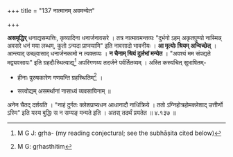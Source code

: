 +++
title = "137 नात्मानम् अवमन्येत"

+++


**असमृद्धिर्** धनाद्यसम्पत्तिः, कृष्यादिना धनार्जनावसरे । तत्र नात्मावमन्तव्यः "दुर्भगो ऽहम् अकृतपुण्यो नास्मिन्न् अवसरे धनं मया लब्धम्, कुतो ऽन्यदा प्राप्स्यामि" इति नावसादो भावनीयः । **आ मृत्योः श्रियम् अन्विच्छेत्** । आन्त्याद् उच्छ्वासाद् धनार्जनकामो न त्यक्तव्यः । **न चैनाम् श्रियं दुर्लभां मन्येत** । "अवश्यं मम संपद्यते मद्व्यवसायः" इति ग्रहदौःस्थित्याद्य्[^२१२] अपरिगणय्य तदर्जने पर्वर्तितव्यम् । अस्ति कस्यचित् सुभाषितम्-


[^२१२]:
     M G J: gṛha- (my reading conjectural; see the subhāṣita cited below)

- हीनाः पुरुषकारेण गणयन्ति ग्रहस्थितिम्[^२१३] ।


[^२१३]:
     M G: gṛhasthitim

- सत्त्वोद्यम् असमर्थानां नासाध्यं व्यवसायिनाम् ॥

अनेन चैतद् दर्शयति । "नाहं दुर्गतः क्लेशप्राप्यधन आधानादौ नाधिक्रिये । ततो ऽग्निहोत्रहोमक्लेशाद् उत्तीर्णो ऽस्मि" इति यस्य बुद्धिः स न सम्यङ् मन्यते इति । अतस् तदर्थं प्रयतेत ॥ ४.१३७ ॥